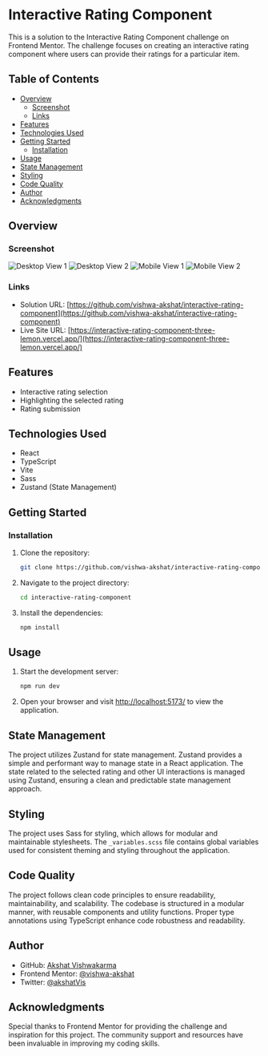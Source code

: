 # Interactive Rating Component

This is a solution to the Interactive Rating Component challenge on Frontend Mentor. The challenge focuses on creating an interactive rating component where users can provide their ratings for a particular item.

## Table of Contents

-   [Overview](#overview)
    -   [Screenshot](#screenshot)
    -   [Links](#links)
-   [Features](#features)
-   [Technologies Used](#technologies-used)
-   [Getting Started](#getting-started)
    -   [Installation](#installation)
-   [Usage](#usage)
-   [State Management](#state-management)
-   [Styling](#styling)
-   [Code Quality](#code-quality)
-   [Author](#author)
-   [Acknowledgments](#acknowledgments)

## Overview

### Screenshot

![Desktop View 1](./public/desktop-ss1.png)
![Desktop View 2](./public/desktop-ss2.png)
![Mobile View 1](./public/mobile-ss1.png)
![Mobile View 2](./public/mobile-ss2.png)

### Links

-   Solution URL: [https://github.com/vishwa-akshat/interactive-rating-component](https://github.com/vishwa-akshat/interactive-rating-component)
-   Live Site URL: [https://interactive-rating-component-three-lemon.vercel.app/](https://interactive-rating-component-three-lemon.vercel.app/)

## Features

-   Interactive rating selection
-   Highlighting the selected rating
-   Rating submission

## Technologies Used

-   React
-   TypeScript
-   Vite
-   Sass
-   Zustand (State Management)

## Getting Started

### Installation

1. Clone the repository:

    ```bash
    git clone https://github.com/vishwa-akshat/interactive-rating-component.git
    ```

2. Navigate to the project directory:

    ```bash
    cd interactive-rating-component
    ```

3. Install the dependencies:

    ```bash
    npm install
    ```

## Usage

1. Start the development server:

    ```bash
    npm run dev
    ```

2. Open your browser and visit [http://localhost:5173/](http://localhost:5173/) to view the application.

## State Management

The project utilizes Zustand for state management. Zustand provides a simple and performant way to manage state in a React application. The state related to the selected rating and other UI interactions is managed using Zustand, ensuring a clean and predictable state management approach.

## Styling

The project uses Sass for styling, which allows for modular and maintainable stylesheets. The `_variables.scss` file contains global variables used for consistent theming and styling throughout the application.

## Code Quality

The project follows clean code principles to ensure readability, maintainability, and scalability. The codebase is structured in a modular manner, with reusable components and utility functions. Proper type annotations using TypeScript enhance code robustness and readability.

## Author

-   GitHub: [Akshat Vishwakarma](https://github.com/vishwa-akshat)
-   Frontend Mentor: [@vishwa-akshat](https://www.frontendmentor.io/profile/vishwa-akshat)
-   Twitter: [@akshatVis](https://twitter.com/akshatVis)

## Acknowledgments

Special thanks to Frontend Mentor for providing the challenge and inspiration for this project. The community support and resources have been invaluable in improving my coding skills.
